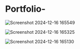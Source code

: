 # Portfolio-

![Screenshot 2024-12-16 165549](https://github.com/user-attachments/assets/ee9a10c8-4198-4cb1-9d2f-43342788bad6)

![Screenshot 2024-12-16 165325](https://github.com/user-attachments/assets/62498f03-a0dc-4944-aedd-483e9d3fda7f)

![Screenshot 2024-12-16 165130](https://github.com/user-attachments/assets/20b91a21-3e31-489d-9c08-96d39d3f4d34)
